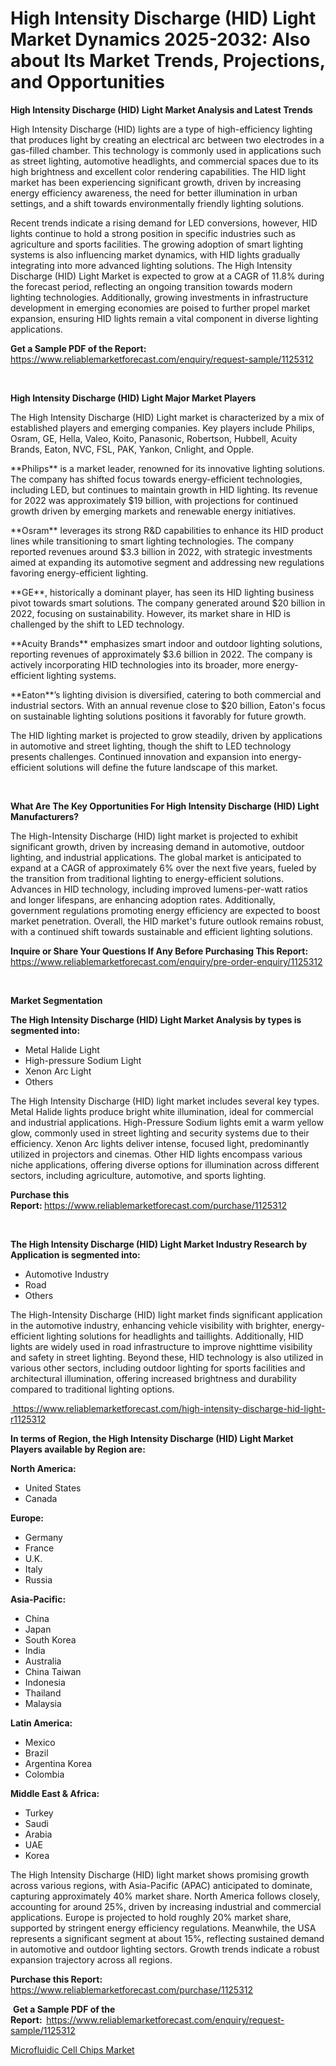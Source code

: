 <p><h1>High Intensity Discharge (HID) Light Market Dynamics 2025-2032: Also about Its Market Trends, Projections, and Opportunities</h1></p><p><strong>High Intensity Discharge (HID) Light Market Analysis and Latest Trends</strong></p>
<p><p>High Intensity Discharge (HID) lights are a type of high-efficiency lighting that produces light by creating an electrical arc between two electrodes in a gas-filled chamber. This technology is commonly used in applications such as street lighting, automotive headlights, and commercial spaces due to its high brightness and excellent color rendering capabilities. The HID light market has been experiencing significant growth, driven by increasing energy efficiency awareness, the need for better illumination in urban settings, and a shift towards environmentally friendly lighting solutions.</p><p>Recent trends indicate a rising demand for LED conversions, however, HID lights continue to hold a strong position in specific industries such as agriculture and sports facilities. The growing adoption of smart lighting systems is also influencing market dynamics, with HID lights gradually integrating into more advanced lighting solutions. The High Intensity Discharge (HID) Light Market is expected to grow at a CAGR of 11.8% during the forecast period, reflecting an ongoing transition towards modern lighting technologies. Additionally, growing investments in infrastructure development in emerging economies are poised to further propel market expansion, ensuring HID lights remain a vital component in diverse lighting applications.</p></p>
<p><strong>Get a Sample PDF of the Report:&nbsp;</strong> <a href="https://www.reliablemarketforecast.com/enquiry/request-sample/1125312?utm_campaign=2778&utm_medium=2&utm_source=Github&utm_content=ia&utm_term=06042025&utm_id=high-intensity-discharge-hid-light">https://www.reliablemarketforecast.com/enquiry/request-sample/1125312</a></p>
<p>&nbsp;</p>
<p><strong>High Intensity Discharge (HID) Light Major Market Players</strong></p>
<p><p>The High Intensity Discharge (HID) Light market is characterized by a mix of established players and emerging companies. Key players include Philips, Osram, GE, Hella, Valeo, Koito, Panasonic, Robertson, Hubbell, Acuity Brands, Eaton, NVC, FSL, PAK, Yankon, Cnlight, and Opple.</p><p>**Philips** is a market leader, renowned for its innovative lighting solutions. The company has shifted focus towards energy-efficient technologies, including LED, but continues to maintain growth in HID lighting. Its revenue for 2022 was approximately $19 billion, with projections for continued growth driven by emerging markets and renewable energy initiatives.</p><p>**Osram** leverages its strong R&D capabilities to enhance its HID product lines while transitioning to smart lighting technologies. The company reported revenues around $3.3 billion in 2022, with strategic investments aimed at expanding its automotive segment and addressing new regulations favoring energy-efficient lighting.</p><p>**GE**, historically a dominant player, has seen its HID lighting business pivot towards smart solutions. The company generated around $20 billion in 2022, focusing on sustainability. However, its market share in HID is challenged by the shift to LED technology.</p><p>**Acuity Brands** emphasizes smart indoor and outdoor lighting solutions, reporting revenues of approximately $3.6 billion in 2022. The company is actively incorporating HID technologies into its broader, more energy-efficient lighting systems.</p><p>**Eaton**’s lighting division is diversified, catering to both commercial and industrial sectors. With an annual revenue close to $20 billion, Eaton's focus on sustainable lighting solutions positions it favorably for future growth.</p><p>The HID lighting market is projected to grow steadily, driven by applications in automotive and street lighting, though the shift to LED technology presents challenges. Continued innovation and expansion into energy-efficient solutions will define the future landscape of this market.</p></p>
<p>&nbsp;</p>
<p><strong>What Are The Key Opportunities For High Intensity Discharge (HID) Light Manufacturers?</strong></p>
<p><p>The High-Intensity Discharge (HID) light market is projected to exhibit significant growth, driven by increasing demand in automotive, outdoor lighting, and industrial applications. The global market is anticipated to expand at a CAGR of approximately 6% over the next five years, fueled by the transition from traditional lighting to energy-efficient solutions. Advances in HID technology, including improved lumens-per-watt ratios and longer lifespans, are enhancing adoption rates. Additionally, government regulations promoting energy efficiency are expected to boost market penetration. Overall, the HID market's future outlook remains robust, with a continued shift towards sustainable and efficient lighting solutions.</p></p>
<p><strong>Inquire or Share Your Questions If Any Before Purchasing This Report:</strong> <a href="https://www.reliablemarketforecast.com/enquiry/pre-order-enquiry/1125312?utm_campaign=2778&utm_medium=2&utm_source=Github&utm_content=ia&utm_term=06042025&utm_id=high-intensity-discharge-hid-light">https://www.reliablemarketforecast.com/enquiry/pre-order-enquiry/1125312</a></p>
<p>&nbsp;</p>
<p><strong>Market Segmentation</strong></p>
<p><strong>The High Intensity Discharge (HID) Light Market Analysis by types is segmented into:</strong></p>
<p><ul><li>Metal Halide Light</li><li>High-pressure Sodium Light</li><li>Xenon Arc Light</li><li>Others</li></ul></p>
<p><p>The High Intensity Discharge (HID) light market includes several key types. Metal Halide lights produce bright white illumination, ideal for commercial and industrial applications. High-Pressure Sodium lights emit a warm yellow glow, commonly used in street lighting and security systems due to their efficiency. Xenon Arc lights deliver intense, focused light, predominantly utilized in projectors and cinemas. Other HID lights encompass various niche applications, offering diverse options for illumination across different sectors, including agriculture, automotive, and sports lighting.</p></p>
<p><strong>Purchase this Report:&nbsp;</strong><a href="https://www.reliablemarketforecast.com/purchase/1125312?utm_campaign=2778&utm_medium=2&utm_source=Github&utm_content=ia&utm_term=06042025&utm_id=high-intensity-discharge-hid-light">https://www.reliablemarketforecast.com/purchase/1125312</a></p>
<p>&nbsp;</p>
<p><strong>The High Intensity Discharge (HID) Light Market Industry Research by Application is segmented into:</strong></p>
<p><ul><li>Automotive Industry</li><li>Road</li><li>Others</li></ul></p>
<p><p>The High-Intensity Discharge (HID) light market finds significant application in the automotive industry, enhancing vehicle visibility with brighter, energy-efficient lighting solutions for headlights and taillights. Additionally, HID lights are widely used in road infrastructure to improve nighttime visibility and safety in street lighting. Beyond these, HID technology is also utilized in various other sectors, including outdoor lighting for sports facilities and architectural illumination, offering increased brightness and durability compared to traditional lighting options.</p></p>
<p><a href="https://www.reliablemarketforecast.com/high-intensity-discharge-hid-light-r1125312?utm_campaign=2778&utm_medium=2&utm_source=Github&utm_content=ia&utm_term=06042025&utm_id=high-intensity-discharge-hid-light">&nbsp;https://www.reliablemarketforecast.com/high-intensity-discharge-hid-light-r1125312</a></p>
<p><strong>In terms of Region, the High Intensity Discharge (HID) Light Market Players available by Region are:</strong></p>
<p>
    <p> <strong> North America: </strong>
        <ul>
            <li>United States</li>
            <li>Canada</li>
        </ul>
        </p> 
    <p> <strong> Europe: </strong>
        <ul>
            <li>Germany</li>
            <li>France</li>
            <li>U.K.</li>
            <li>Italy</li>
            <li>Russia</li>
        </ul>
        </p> 
    <p> <strong> Asia-Pacific: </strong>
        <ul>
            <li>China</li>
            <li>Japan</li>
            <li>South Korea</li>
            <li>India</li>
            <li>Australia</li>
            <li>China Taiwan</li>
            <li>Indonesia</li>
            <li>Thailand</li>
            <li>Malaysia</li>
        </ul>
        </p> 
    <p> <strong> Latin America: </strong>
        <ul>
            <li>Mexico</li>
            <li>Brazil</li>
            <li>Argentina Korea</li>
            <li>Colombia</li>
        </ul>
        </p> 
    <p> <strong> Middle East & Africa: </strong>
        <ul>
            <li>Turkey</li>
            <li>Saudi</li>
            <li>Arabia</li>
            <li>UAE</li>
            <li>Korea</li>
        </ul>
    </p>
    </p>
<p><p>The High Intensity Discharge (HID) light market shows promising growth across various regions, with Asia-Pacific (APAC) anticipated to dominate, capturing approximately 40% market share. North America follows closely, accounting for around 25%, driven by increasing industrial and commercial applications. Europe is projected to hold roughly 20% market share, supported by stringent energy efficiency regulations. Meanwhile, the USA represents a significant segment at about 15%, reflecting sustained demand in automotive and outdoor lighting sectors. Growth trends indicate a robust expansion trajectory across all regions.</p></p>
<p><strong>Purchase this Report: </strong><a href="https://www.reliablemarketforecast.com/purchase/1125312?utm_campaign=2778&utm_medium=2&utm_source=Github&utm_content=ia&utm_term=06042025&utm_id=high-intensity-discharge-hid-light">https://www.reliablemarketforecast.com/purchase/1125312</a></p>
<p>&nbsp;<strong>Get a Sample PDF of the Report:&nbsp;&nbsp;</strong><a href="https://www.reliablemarketforecast.com/enquiry/request-sample/1125312?utm_campaign=2778&utm_medium=2&utm_source=Github&utm_content=ia&utm_term=06042025&utm_id=high-intensity-discharge-hid-light">https://www.reliablemarketforecast.com/enquiry/request-sample/1125312</a></p>
<p><strong></strong></p>
<p><p><a href="https://github.com/adyawafurber1/Market-Research-Report-List-1/blob/main/microfluidic-cell-chips-market.md?utm_campaign=2778&utm_medium=2&utm_source=Github&utm_content=ia&utm_term=06042025&utm_id=high-intensity-discharge-hid-light">Microfluidic Cell Chips Market</a></p></p>